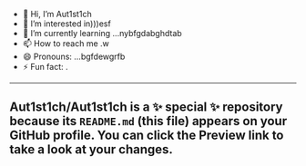 - 👋 Hi, I’m Aut1st1ch 
- 👀 I’m interested in)))esf
- 🌱 I’m currently learning ...nybfgdabghdtab
- 📫 How to reach me .w
- 😄 Pronouns: ...bgfdewgrfb
- ⚡ Fun fact: .
---
Aut1st1ch/Aut1st1ch is a ✨ special ✨ repository because its `README.md` (this file) appears on your GitHub profile.
You can click the Preview link to take a look at your changes.
---
